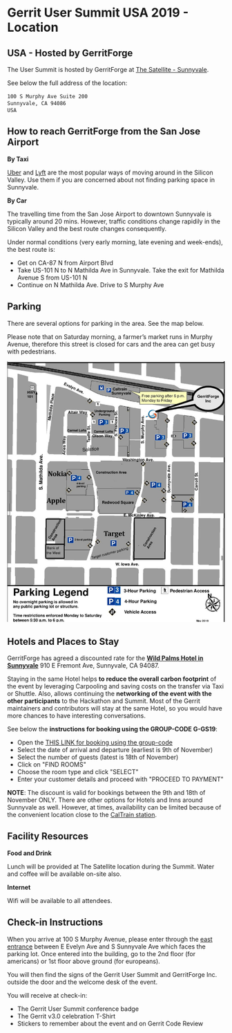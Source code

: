 # Gerrit User Summit USA 2019 - Location

## USA - Hosted by GerritForge

The User Summit is hosted by GerritForge at [The Satellite - Sunnyvale](https://goo.gl/maps/no8vCBpqi61pv2jx5).

See below the full address of the location:

```
100 S Murphy Ave Suite 200
Sunnyvale, CA 94086
USA
```

## How to reach GerritForge from the San Jose Airport

__By Taxi__

[Uber](http://www.uber.com) and [Lyft](http://www.lyft.com) are the most popular ways of moving
around in the Silicon Valley. Use them if you are concerned about not finding parking space in Sunnyvale.

__By Car__

The travelling time from the San Jose Airport to downtown Sunnyvale is typically around 20 mins. However,
traffic conditions change rapidily in the Silicon Valley and the best route changes consequently.

Under normal conditions (very early morning, late evening and week-ends), the best route is:
- Get on CA-87 N from Airport Blvd
- Take US-101 N to N Mathilda Ave in Sunnyvale. Take the exit for Mathilda Avenue S from US-101 N
- Continue on N Mathilda Ave. Drive to S Murphy Ave

## Parking

There are several options for parking in the area. See the map below.

Please note that on Saturday morning, a farmer’s market runs in Murphy Avenue, therefore this street is closed
for cars and the area can get busy with pedestrians.

![USA venue parking](images/sunnyvale-parking.jpg)

## Hotels and Places to Stay

GerritForge has agreed a discounted rate for the [**Wild Palms Hotel in Sunnyvale**](https://goo.gl/maps/5gb2fYyJo3LzXWpn7)
910 E Fremont Ave, Sunnyvale, CA 94087.

Staying in the same Hotel helps __to reduce the overall carbon footprint__ of the event by leveraging Carpooling
and saving costs on the transfer via Taxi or Shuttle.
Also, allows continuing the __networking of the event with the other participants__ to the Hackathon and Summit.
Most of the Gerrit maintainers and contributors will stay at the same Hotel, so you would have more chances
to have interesting conversations.

See below the **instructions for booking using the GROUP-CODE G-GS19**:
- Open the [THIS LINK for booking using the group-code](https://www.hyatt.com/en-US/group-booking/SJCJW/G-GS19)
- Select the date of arrival and departure (earliest is 9th of November)
- Select the number of guests (latest is 18th of November)
- Click on "FIND ROOMS"
- Choose the room type and click "SELECT"
- Enter your customer details and proceed with "PROCEED TO PAYMENT"

**NOTE**: The discount is valid for bookings between the 9th and 18th of November ONLY.
There are other options for Hotels and Inns around Sunnyvale as well. However, at times, availability can
be limited because of the convenient location close to the [CalTrain station](http://www.caltrain.com/stations/sunnyvalestation.html).

## Facility Resources

__Food and Drink__

Lunch will be provided at The Satellite location during the Summit.
Water and coffee will be available on-site also.

__Internet__

Wifi will be available to all attendees.

## Check-in Instructions

When you arrive at 100 S Murphy Avenue, please enter through the
[east entrance](https://goo.gl/maps/dcWVSNoytvBvTLpv8) between E Evelyn Ave and S Sunnyvale Ave
which faces the parking lot. Once entered into the building, go to the 2nd floor (for americans)
or 1st floor above ground (for europeans).

You will then find the signs of the Gerrit User Summit and GerritForge Inc. outside the door and the
welcome desk of the event.

You will receive at check-in:

- The Gerrit User Summit conference badge
- The Gerrit v3.0 celebration T-Shirt
- Stickers to remember about the event and on Gerrit Code Review